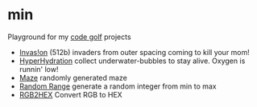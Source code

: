 min
=========

Playground for my [code golf] projects

  - [Invas!on] (512b) invaders from outer spacing coming to kill your mom!
  - [HyperHydration] collect underwater-bubbles to stay alive. Oxygen is runnin' low! 
  - [Maze] randomly generated maze
  - [Random Range] generate a random integer from min to max
  - [RGB2HEX] Convert RGB to HEX

[code golf]:http://en.wikipedia.org/wiki/Code_golf
[Invas!on]:https://github.com/misantronic/min/tree/master/invasion
[HyperHydration]:https://github.com/misantronic/min/tree/master/hyperhydration
[Maze]:https://github.com/misantronic/min/tree/master/maze
[Random Range]:https://github.com/misantronic/min/tree/master/random_range
[RGB2HEX]:https://github.com/misantronic/min/tree/master/random_range
